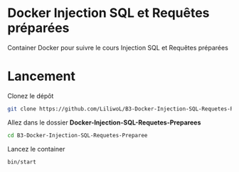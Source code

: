# Docker Injection SQL et Requêtes préparées

Container Docker pour suivre le cours Injection SQL et Requêtes préparées

# Lancement

Clonez le dépôt

```bash
git clone https://github.com/LiliwoL/B3-Docker-Injection-SQL-Requetes-Preparees
```

Allez dans le dossier **Docker-Injection-SQL-Requetes-Preparees**

```bash
cd B3-Docker-Injection-SQL-Requetes-Preparee
```

Lancez le container

```bash
bin/start
```
